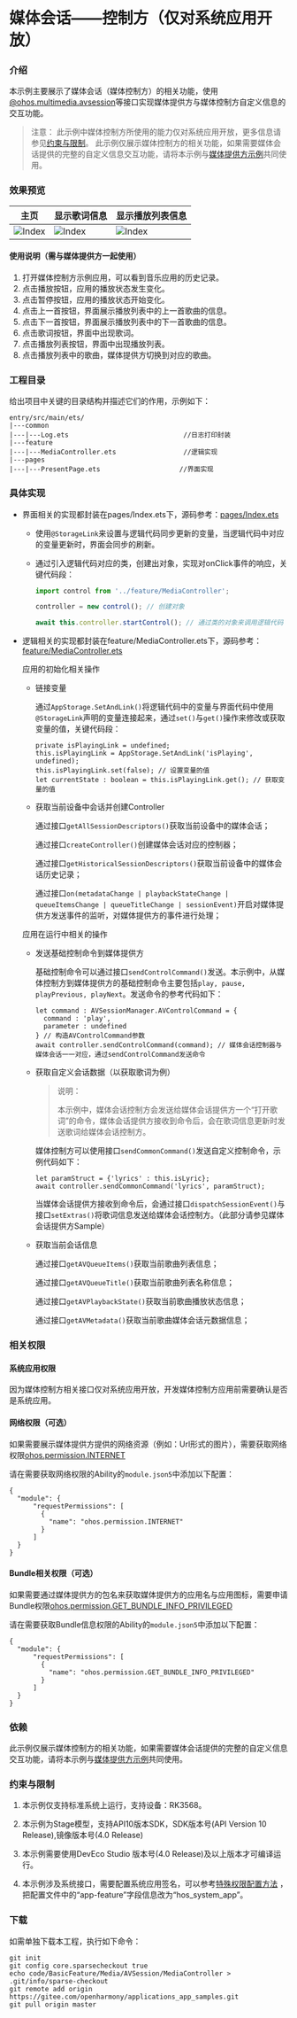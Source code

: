 # 媒体会话——控制方（仅对系统应用开放）

### 介绍

本示例主要展示了媒体会话（媒体控制方）的相关功能，使用[@ohos.multimedia.avsession](https://gitee.com/openharmony/docs/blob/master/zh-cn/application-dev/reference/apis-avsession-kit/js-apis-avsession.md)等接口实现媒体提供方与媒体控制方自定义信息的交互功能。

> 注意：
> 此示例中媒体控制方所使用的能力仅对系统应用开放，更多信息请参见[约束与限制](#约束与限制)。
> 此示例仅展示媒体控制方的相关功能，如果需要媒体会话提供的完整的自定义信息交互功能，请将本示例与[媒体提供方示例](../MediaProvider/README.md)共同使用。

### 效果预览

| 主页 | 显示歌词信息 | 显示播放列表信息 |
|--------------------------------|--------------------------------|--------------------------------|
| ![Index](screenshots/device/index.jpeg) | ![Index](screenshots/device/showLyric.jpeg) | ![Index](screenshots/device/showQueueItem.jpeg) |

#### 使用说明（需与媒体提供方一起使用）

1. 打开媒体控制方示例应用，可以看到音乐应用的历史记录。
2. 点击播放按钮，应用的播放状态发生变化。
3. 点击暂停按钮，应用的播放状态开始变化。
4. 点击上一首按钮，界面展示播放列表中的上一首歌曲的信息。
5. 点击下一首按钮，界面展示播放列表中的下一首歌曲的信息。
6. 点击歌词按钮，界面中出现歌词。
7. 点击播放列表按钮，界面中出现播放列表。
8. 点击播放列表中的歌曲，媒体提供方切换到对应的歌曲。


### 工程目录

给出项目中关键的目录结构并描述它们的作用，示例如下：

```
entry/src/main/ets/
|---common
|---|---Log.ets                             //日志打印封装
|---feature
|---|---MediaController.ets                 //逻辑实现
|---pages
|---|---PresentPage.ets                    //界面实现
```

### 具体实现

* 界面相关的实现都封装在pages/Index.ets下，源码参考：[pages/Index.ets](./entry/src/main/ets/pages/PresentPage.ets)
    * 使用`@StorageLink`来设置与逻辑代码同步更新的变量，当逻辑代码中对应的变量更新时，界面会同步的刷新。

    * 通过引入逻辑代码对应的类，创建出对象，实现对onClick事件的响应，关键代码段：
      ```js
      import control from '../feature/MediaController';

      controller = new control(); // 创建对象

      await this.controller.startControl(); // 通过类的对象来调用逻辑代码
      ```

* 逻辑相关的实现都封装在feature/MediaController.ets下，源码参考：[feature/MediaController.ets](./entry/src/main/ets/feature/MediaController.ets)

  应用的初始化相关操作

    * 链接变量

      通过`AppStorage.SetAndLink()`将逻辑代码中的变量与界面代码中使用`@StorageLink`声明的变量连接起来，通过`set()`与`get()`操作来修改或获取变量的值，关键代码段：

      ```ets
      private isPlayingLink = undefined;
      this.isPlayingLink = AppStorage.SetAndLink('isPlaying', undefined);
      this.isPlayingLink.set(false); // 设置变量的值
      let currentState : boolean = this.isPlayingLink.get(); // 获取变量的值
      ```

    * 获取当前设备中会话并创建Controller

      通过接口`getAllSessionDescriptors()`获取当前设备中的媒体会话；

      通过接口`createController()`创建媒体会话对应的控制器；

      通过接口`getHistoricalSessionDescriptors()`获取当前设备中的媒体会话历史记录；

      通过接口`on(metadataChange | playbackStateChange | queueItemsChange | queueTitleChange | sessionEvent)`开启对媒体提供方发送事件的监听，对媒体提供方的事件进行处理；

  应用在运行中相关的操作

    * 发送基础控制命令到媒体提供方

      基础控制命令可以通过接口`sendControlCommand()`发送。本示例中，从媒体控制方到媒体提供方的基础控制命令主要包括`play, pause, playPrevious, playNext`。发送命令的参考代码如下：
      ```ets
      let command : AVSessionManager.AVControlCommand = {
        command : 'play',
        parameter : undefined
      } // 构造AVControlCommand参数
      await controller.sendControlCommand(command); // 媒体会话控制器与媒体会话一一对应，通过sendControlCommand发送命令
      ```

    * 获取自定义会话数据（以获取歌词为例）

      > 说明：
      > 
      > 本示例中，媒体会话控制方会发送给媒体会话提供方一个“打开歌词”的命令，媒体会话提供方接收到命令后，会在歌词信息更新时发送歌词给媒体会话控制方。

      媒体控制方可以使用接口`sendCommonCommand()`发送自定义控制命令，示例代码如下：
      ```ets
      let paramStruct = {'lyrics' : this.isLyric};
      await controller.sendCommonCommand('lyrics', paramStruct);
      ```

      当媒体会话提供方接收到命令后，会通过接口`dispatchSessionEvent()`与接口`setExtras()`将歌词信息发送给媒体会话控制方。（此部分请参见媒体会话提供方Sample）

    * 获取当前会话信息

      通过接口`getAVQueueItems()`获取当前歌曲列表信息；

      通过接口`getAVQueueTitle()`获取当前歌曲列表名称信息；

      通过接口`getAVPlaybackState()`获取当前歌曲播放状态信息；

      通过接口`getAVMetadata()`获取当前歌曲媒体会话元数据信息；

### 相关权限

#### 系统应用权限

因为媒体控制方相关接口仅对系统应用开放，开发媒体控制方应用前需要确认是否是系统应用。

#### 网络权限（可选）

如果需要展示媒体提供方提供的网络资源（例如：Url形式的图片），需要获取网络权限[ohos.permission.INTERNET](https://gitee.com/openharmony/docs/blob/master/zh-cn/application-dev/security/AccessToken/permissions-for-all.md#ohospermissioninternet)

请在需要获取网络权限的Ability的`module.json5`中添加以下配置：

```json5
{
  "module": {
      "requestPermissions": [
        {
          "name": "ohos.permission.INTERNET"
        }
      ]
  }
}
```

#### Bundle相关权限（可选）

如果需要通过媒体提供方的包名来获取媒体提供方的应用名与应用图标，需要申请Bundle权限[ohos.permission.GET_BUNDLE_INFO_PRIVILEGED](https://gitee.com/openharmony/docs/blob/master/zh-cn/application-dev/security/AccessToken/permissions-for-system-apps.md#ohospermissionget_bundle_info_privileged)

请在需要获取Bundle信息权限的Ability的`module.json5`中添加以下配置：

```json5
{
  "module": {
      "requestPermissions": [
        {
          "name": "ohos.permission.GET_BUNDLE_INFO_PRIVILEGED"
        }
      ]
  }
}
```

### 依赖

此示例仅展示媒体控制方的相关功能，如果需要媒体会话提供的完整的自定义信息交互功能，请将本示例与[媒体提供方示例](../MediaProvider/README.md)共同使用。

### 约束与限制

1. 本示例仅支持标准系统上运行，支持设备：RK3568。

2. 本示例为Stage模型，支持API10版本SDK，SDK版本号(API Version 10 Release),镜像版本号(4.0 Release)

3. 本示例需要使用DevEco Studio 版本号(4.0 Release)及以上版本才可编译运行。

4. 本示例涉及系统接口，需要配置系统应用签名，可以参考[特殊权限配置方法](https://gitee.com/openharmony/docs/blob/master/zh-cn/device-dev/subsystems/subsys-app-privilege-config-guide.md) ，把配置文件中的“app-feature”字段信息改为“hos_system_app”。

### 下载

如需单独下载本工程，执行如下命令：

```
git init
git config core.sparsecheckout true
echo code/BasicFeature/Media/AVSession/MediaController > .git/info/sparse-checkout
git remote add origin https://gitee.com/openharmony/applications_app_samples.git
git pull origin master
```
